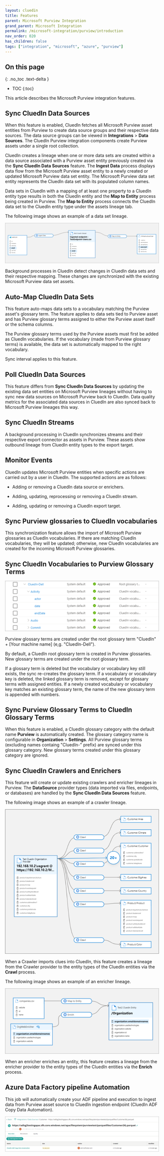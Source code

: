 ```yaml
---
layout: cluedin
title: Features
parent: Microsoft Purview Integration
grand_parent: Microsoft Integration
permalink: /microsoft-integration/purview/introduction
nav_order: 020
has_children: false
tags: ["integration", "microsoft", "azure", "purview"]
---
```

## On this page
{: .no_toc .text-delta }
- TOC
{:toc}

This article describes the Microsoft Purview integration features.

## Sync CluedIn Data Sources

When this feature is enabled, CluedIn fetches all Microsoft Purview asset entities from Purview to create data source groups and their respective data sources. The data source groups can be viewed in **Integrations** > **Data Sources**. The CluedIn Purview integration components create Purview assets under a single root collection.

CluedIn creates a lineage when one or more data sets are created within a data source associated with a Purview asset entity previously created via the **Sync CluedIn Data Sources** feature. The **Ingest Data** process displays data flow from the Microsoft Purview asset entity to a newly created or updated Microsoft Purview data set entity. The Microsoft Purview data set entity represents the CluedIn data set with its populated column names.

Data sets in CluedIn with a mapping of at least one property to a CluedIn entity type results in both the CluedIn entity and the **Map to Entity** process being created in Purview. The **Map to Entity** process connects the CluedIn data set to the CluedIn entity type under the assets lineage tab.

The following image shows an example of a data set lineage.

![Example of a Data Set lineage](./media/dataset_lineage.png)

Background processes in CluedIn detect changes in CluedIn data sets and their respective mapping. These changes are synchronized with the existing Microsoft Purview data set assets.

## Auto-Map CluedIn Data Sets

This feature auto-maps data sets to a vocabulary matching the Purview asset's glossary term. The feature applies to data sets tied to Purview asset and has Purview glossary terms assigned to either the Purview asset itself or the schema columns.

The Purview glossary terms used by the Purview assets must first be added as CluedIn vocabularies. If the vocabulary (made from Purview glossary terms) is available, the data set is automatically mapped to the right vocabulary.

Sync interval applies to this feature.

## Poll CluedIn Data Sources

This feature differs from **Sync CluedIn Data Sources** by updating the existing data set entities on Microsoft Purview lineages without having to sync new data sources on Microsoft Purview back to CluedIn. Data quality metrics for the associated data sources in CluedIn are also synced back to Microsoft Purview lineages this way.

## Sync CluedIn Streams

A background processing in CluedIn synchronizes streams and their respective export connector as assets in Purview. These assets show outbound lineage from CluedIn entity types to the export target.

## Monitor Events

CluedIn updates Microsoft Purview entities when specific actions are carried out by a user in CluedIn. The supported actions are as follows:

- Adding or removing a CluedIn data source or enrichers.

- Adding, updating, reprocessing or removing a CluedIn stream.

- Adding, updating or removing a CluedIn export target.

## Sync Purview glossaries to CluedIn vocabularies

This synchronization feature allows the import of Microsoft Purview glossaries as CluedIn vocabularies. If there are matching CluedIn vocabularies, they will be updated; otherwise, new CluedIn vocabularies are created for the incoming Microsoft Purview glossaries.

## Sync CluedIn Vocabularies to Purview Glossary Terms

![Purview glossary terms created under the root glossary term "CluedIn" + [Your machine name], ex. "CluedIn-Dell"](./media/vocab_to_glossary.png)

Purview glossary terms are created under the root glossary term "CluedIn" + [Your machine name] (e,g. "CluedIn-Dell").

By default, a CluedIn root glossary term is created in Purview glossaries. New glossary terms are created under the root glossary term.

If a glossary term is deleted but the vocabulary or vocabulary key still exists, the sync re-creates the glossary term. If a vocabulary or vocabulary key is deleted, the linked glossary term is removed, except for glossary terms with assigned entities. If a newly created vocabulary or vocabulary key matches an existing glossary term, the name of the new glossary term is appended with numbers.

## Sync Purview Glossary Terms to CluedIn Glossary Terms

When this feature is enabled, a CluedIn glossary category with the default name **Purview** is automatically created. The glossary category name is configurable in **Organization** > **Settings**. All Purview glossary terms (excluding names containg "CluedIn-" prefix) are synced under this glossary category. New glossary terms created under this glossary category are ignored.

## Sync CluedIn Crawlers and Enrichers

This feature will create or update existing crawlers and enricher lineages in Purview. The **DataSource** provider types (data imported via files, endpoints, or databases) are handled by the **Sync CluedIn Data Sources** feature.

The following image shows an example of a crawler lineage.

![Example of a Crawler lineage](./media/crawler_lineage.png)

When a Crawler imports clues into CluedIn, this feature creates a lineage from the Crawler provider to the entity types of the CluedIn entities via the **Crawl** process.

The following image shows an example of an enricher lineage.

![Example of a Enricher lineage](./media/enricher_lineage.png)

When an enricher enriches an entity, this feature creates a lineage from the enricher provider to the entity types of the CluedIn entities via the **Enrich** process.

## Azure Data Factory pipeline Automation

This job will automatically create your ADF pipeline and execution to ingest data from Purview asset source to CluedIn ingestion endpoint (CluedIn ADF Copy Data Automation).

![CluedIn ADF Copy Data Automation Dataset](./media/adf_copy.png)
